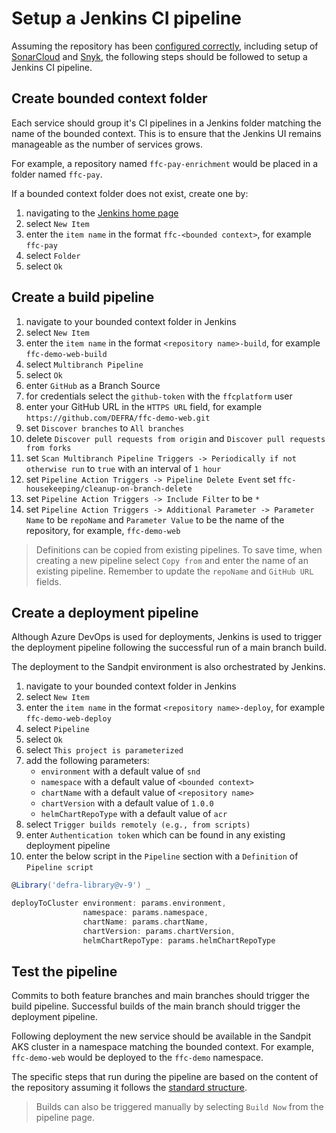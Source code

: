 # Setup a Jenkins CI pipeline

Assuming the repository has been [configured correctly](github.md), including setup of [SonarCloud](https://sonarcloud.io/) and [Snyk](https://app.snyk.io/), the following steps should be followed to setup a Jenkins CI pipeline.

## Create bounded context folder

Each service should group it's CI pipelines in a Jenkins folder matching the name of the bounded context.  This is to ensure that the Jenkins UI remains manageable as the number of services grows.

For example, a repository named `ffc-pay-enrichment` would be placed in a folder named `ffc-pay`.

If a bounded context folder does not exist, create one by:

1. navigating to the [Jenkins home page](https://jenkins-ffc.azure.defra.cloud/)
1. select `New Item`
1. enter the `item name` in the format `ffc-<bounded context>`, for example `ffc-pay`
1. select `Folder`
1. select `Ok`

## Create a build pipeline

1. navigate to your bounded context folder in Jenkins
1. select `New Item`
1. enter the `item name` in the format `<repository name>-build`, for example `ffc-demo-web-build`
1. select `Multibranch Pipeline`
1. select `Ok`
1. enter `GitHub` as a Branch Source
1. for credentials select the `github-token` with the `ffcplatform` user
1. enter your GitHub URL in the `HTTPS URL` field, for example `https://github.com/DEFRA/ffc-demo-web.git`
1. set `Discover branches` to `All branches`
1. delete `Discover pull requests from origin` and `Discover pull requests from forks`
1. set `Scan Multibranch Pipeline Triggers -> Periodically if not otherwise run` to `true` with an interval of `1 hour`
1. set `Pipeline Action Triggers -> Pipeline Delete Event` set `ffc-housekeeping/cleanup-on-branch-delete`
1. set `Pipeline Action Triggers -> Include Filter` to be `*`
1. set `Pipeline Action Triggers -> Additional Parameter -> Parameter Name` to be `repoName` and `Parameter Value` to be the name of the repository, for example, `ffc-demo-web`

> Definitions can be copied from existing pipelines.  To save time, when creating a new pipeline select `Copy from` and enter the name of an existing pipeline.  Remember to update the `repoName` and `GitHub URL` fields.

## Create a deployment pipeline

Although Azure DevOps is used for deployments, Jenkins is used to trigger the deployment pipeline following the successful run of a main branch build.  

The deployment to the Sandpit environment is also orchestrated by Jenkins.

1. navigate to your bounded context folder in Jenkins
1. select `New Item`
1. enter the `item name` in the format `<repository name>-deploy`, for example `ffc-demo-web-deploy`
1. select `Pipeline`
1. select `Ok`
1. select `This project is parameterized`
1. add the following parameters:
   - `environment` with a default value of `snd`
   - `namespace` with a default value of `<bounded context>`
   - `chartName` with a default value of `<repository name>`
   - `chartVersion` with a default value of `1.0.0`
   - `helmChartRepoType` with a default value of `acr`
1. select `Trigger builds remotely (e.g., from scripts)`
1. enter `Authentication token` which can be found in any existing deployment pipeline
1. enter the below script in the `Pipeline` section with a `Definition` of `Pipeline script`

```groovy
@Library('defra-library@v-9') _

deployToCluster environment: params.environment, 
                namespace: params.namespace, 
                chartName: params.chartName, 
                chartVersion: params.chartVersion,
                helmChartRepoType: params.helmChartRepoType
```

## Test the pipeline

Commits to both feature branches and main branches should trigger the build pipeline.  Successful builds of the main branch should trigger the deployment pipeline.

Following deployment the new service should be available in the Sandpit AKS cluster in a namespace matching the bounded context.  For example, `ffc-demo-web` would be deployed to the `ffc-demo` namespace.

The specific steps that run during the pipeline are based on the content of the repository assuming it follows the [standard structure](conventions).

> Builds can also be triggered manually by selecting `Build Now` from the pipeline page.
